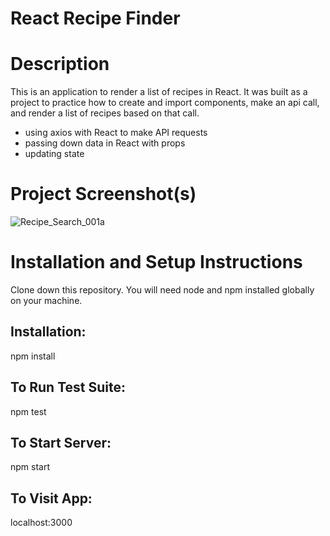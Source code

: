 # React Recipe Finder

# Description

This is an application to render a list of recipes in React. It was built as a project to practice how to create and import components, make an api call, and render a list of recipes based on that call.

- using axios with React to make API requests 
- passing down data in React with props
- updating state


# Project Screenshot(s)



![Recipe_Search_001a](https://user-images.githubusercontent.com/27897792/79698502-aba3f180-8289-11ea-82cf-37c83c5a96f4.jpg)



# Installation and Setup Instructions

Clone down this repository. You will need node and npm installed globally on your machine.

## Installation:

npm install

## To Run Test Suite:

npm test

## To Start Server:

npm start

## To Visit App:

localhost:3000